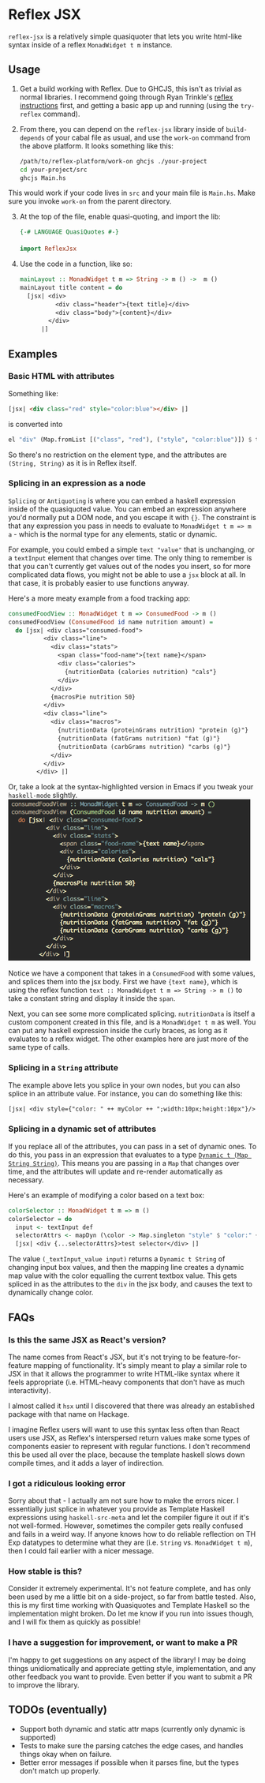 # Reflex JSX

`reflex-jsx` is a relatively simple quasiquoter that lets you write
html-like syntax inside of a reflex `MonadWidget t m` instance.

## Usage

1. Get a build working with Reflex. Due to GHCJS, this isn't as
    trivial as normal libraries. I recommend going through Ryan
    Trinkle's
    [reflex instructions](https://github.com/reflex-frp/reflex-platform#reflex-platform)
    first, and getting a basic app up and running (using the
    `try-reflex` command).
2. From there, you can depend on the `reflex-jsx` library inside of
  `build-depends` of your cabal file as usual, and use the `work-on`
  command from the above platform. It looks something like this:

    ```bash
    /path/to/reflex-platform/work-on ghcjs ./your-project
    cd your-project/src
    ghcjs Main.hs
    ```

  This would work if your code lives in `src` and your main file is
  `Main.hs`. Make sure you invoke `work-on` from the parent directory.

3. At the top of the file, enable quasi-quoting, and import the lib:

   ```haskell
   {-# LANGUAGE QuasiQuotes #-}

   import ReflexJsx
   ```
4. Use the code in a function, like so:

   ```haskell
   mainLayout :: MonadWidget t m => String -> m () ->  m ()
   mainLayout title content = do
     [jsx| <div>
             <div class="header">{text title}</div>
             <div class="body">{content}</div>
           </div>
         |]
    ```

## Examples

### Basic HTML with attributes

Something like:

```html
[jsx| <div class="red" style="color:blue"></div> |]
```

is converted into

```haskell
el "div" (Map.fromList [("class", "red"), ("style", "color:blue")]) $ text ""
```

So there's no restriction on the element type, and the attributes are
`(String, String)` as it is in Reflex itself.

### Splicing in an expression as a node

`Splicing` or `Antiquoting` is where you can embed a haskell expression inside
of the quasiquoted value. You can embed an expression anywhere you'd normally
put a DOM node, and you escape it with `{}`. The constraint is that any
expression you pass in needs to evaluate to `MonadWidget t m => m a` - which is
the normal type for any elements, static or dynamic.

For example, you could embed a simple `text "value"` that is unchanging, or a
`textInput` element that changes over time. The only thing to remember is that
you can't currently get values out of the nodes you insert, so for more
complicated data flows, you might not be able to use a `jsx` block at all. In
that case, it is probably easier to use functions anyway.

Here's a more meaty example from a food tracking app:

```haskell
consumedFoodView :: MonadWidget t m => ConsumedFood -> m ()
consumedFoodView (ConsumedFood id name nutrition amount) =
  do [jsx| <div class="consumed-food">
          <div class="line">
            <div class="stats">
              <span class="food-name">{text name}</span>
              <div class="calories">
                {nutritionData (calories nutrition) "cals"}
              </div>
            </div>
            {macrosPie nutrition 50}
          </div>
          <div class="line">
            <div class="macros">
              {nutritionData (proteinGrams nutrition) "protein (g)"}
              {nutritionData (fatGrams nutrition) "fat (g)"}
              {nutritionData (carbGrams nutrition) "carbs (g)"}
            </div>
          </div>
        </div> |]
```

Or, take a look at the syntax-highlighted version in Emacs if you tweak your
`haskell-mode` slightly. ![JSX syntax-highlighted](/images/jsx-highlighted.png)

Notice we have a component that takes in a `ConsumedFood` with some values, and
splices them into the jsx body. First we have `{text name}`, which is using the
reflex function `text :: MonadWidget t m => String -> m ()` to take a constant
string and display it inside the `span`.

Next, you can see some more complicated splicing. `nutritionData` is itself a
custom component created in this file, and is a `MonadWidget t m` as well. You
can put any haskell expression inside the curly braces, as long as it evaluates
to a reflex widget. The other examples here are just more of the same type of
calls.

### Splicing in a `String` attribute

The example above lets you splice in your own nodes, but you can also splice in
an attribute value. For instance, you can do something like this:

```haskell
[jsx| <div style={"color: " ++ myColor ++ ";width:10px;height:10px"}/> |]
```

### Splicing in a dynamic set of attributes

If you replace all of the attributes, you can pass in a set of dynamic ones. To
do this, you pass in an expression that evaluates to a type
[`Dynamic t (Map String String)`](https://hackage.haskell.org/package/reflex-0.4.0/docs/Reflex-Dynamic.html#t:Dynamic).
This means you are passing in a `Map` that changes over time, and the attributes
will update and re-render automatically as necessary.

Here's an example of modifying a color based on a text box:

```haskell
colorSelector :: MonadWidget t m => m ()
colorSelector = do
  input <- textInput def
  selectorAttrs <- mapDyn (\color -> Map.singleton "style" $ "color:" ++ color) (_textInput_value input)
  [jsx| <div {...selectorAttrs}>test selector</div> |]
```

The value `(_textInput_value input)` returns a `Dynamic t String` of changing
input box values, and then the mapping line creates a dynamic map value with the
color equalling the current textbox value. This gets spliced in as the
attributes to the `div` in the jsx body, and causes the text to dynamically
change color.

## FAQs

### Is this the same JSX as React's version?

The name comes from React's JSX, but it's not trying to be feature-for-feature
mapping of functionality. It's simply meant to play a similar role to JSX in
that it allows the programmer to write HTML-like syntax where it feels
appropriate (i.e. HTML-heavy components that don't have as much interactivity).

I almost called it `hsx` until I discovered that there was already an
established package with that name on Hackage.

I imagine Reflex users will want to use this syntax less often than React users
use JSX, as Reflex's interspersed return values make some types of components
easier to represent with regular functions. I don't recommend this be used all
over the place, because the template haskell slows down compile times, and it
adds a layer of indirection.

### I got a ridiculous looking error

Sorry about that - I actually am not sure how to make the errors nicer. I
essentially just splice in whatever you provide as Template Haskell expressions
using `haskell-src-meta` and let the compiler figure it out if it's not
well-formed. However, sometimes the compiler gets really confused and fails in a
weird way. If anyone knows how to do reliable reflection on TH Exp datatypes to
determine what they are (i.e. `String` vs. `MonadWidget t m`), then I could fail
earlier with a nicer message.

### How stable is this?

Consider it extremely experimental. It's not feature complete, and has only been
used by me a little bit on a side-project, so far from battle tested. Also, this
is my first time working with Quasiquotes and Template Haskell so the
implementation might broken. Do let me know if you run into issues though, and I
will fix them as quickly as possible!

### I have a suggestion for improvement, or want to make a PR

I'm happy to get suggestions on any aspect of the library! I may be doing things unidiomatically
and appreciate getting style, implementation, and any other feedback you want to provide. Even
better if you want to submit a PR to improve the library.

## TODOs (eventually)

* Support both dynamic and static attr maps (currently only dynamic is
  supported)
* Tests to make sure the parsing catches the edge cases, and handles things okay
  when on failure.
* Better error messages if possible when it parses fine, but the types don't
  match up properly.

